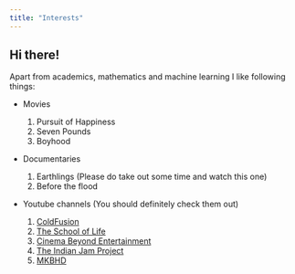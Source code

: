 ```yaml
---
title: "Interests"
---
```


## Hi there!

Apart from academics, mathematics and machine learning I like following things:

- Movies
	1. Pursuit of Happiness
	2. Seven Pounds
	3. Boyhood

- Documentaries
	1. Earthlings (Please do take out some time and watch this one)
	2. Before the flood

- Youtube channels (You should definitely check them out)
	1. [ColdFusion](https://www.youtube.com/channel/UC4QZ_LsYcvcq7qOsOhpAX4A)
	2. [The School of Life](https://www.youtube.com/channel/UC7IcJI8PUf5Z3zKxnZvTBog)
	3. [Cinema Beyond Entertainment](https://www.youtube.com/channel/UC9uNpqgB0PfH1-hHQrUWXyw)
	4. [The Indian Jam Project](https://www.youtube.com/channel/UCbpLD76CnWWZ-JqZ9LjR2Mw)
	5. [MKBHD](https://www.youtube.com/channel/UCBJycsmduvYEL83R_U4JriQ)

